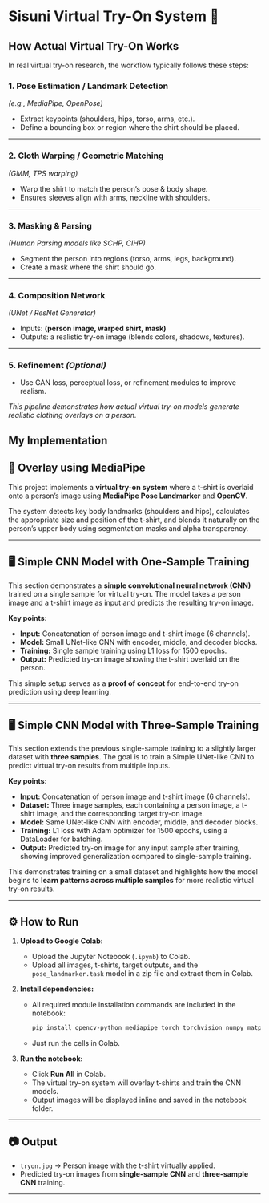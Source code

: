 # Sisuni Virtual Try-On System 👕
## How Actual Virtual Try-On Works

In real virtual try-on research, the workflow typically follows these steps:

### 1. Pose Estimation / Landmark Detection  
*(e.g., MediaPipe, OpenPose)*  
- Extract keypoints (shoulders, hips, torso, arms, etc.).  
- Define a bounding box or region where the shirt should be placed.  

---

### 2. Cloth Warping / Geometric Matching  
*(GMM, TPS warping)*  
- Warp the shirt to match the person’s pose & body shape.  
- Ensures sleeves align with arms, neckline with shoulders.  

---

### 3. Masking & Parsing  
*(Human Parsing models like SCHP, CIHP)*  
- Segment the person into regions (torso, arms, legs, background).  
- Create a mask where the shirt should go.  

---

### 4. Composition Network  
*(UNet / ResNet Generator)*  
- Inputs: **(person image, warped shirt, mask)**  
- Outputs: a realistic try-on image (blends colors, shadows, textures).  

---

### 5. Refinement *(Optional)*  
- Use GAN loss, perceptual loss, or refinement modules to improve realism.  

*This pipeline demonstrates how actual virtual try-on models generate realistic clothing overlays on a person.*

## My Implementation

## 👕 Overlay using MediaPipe

This project implements a **virtual try-on system** where a t-shirt is overlaid onto a person’s image using **MediaPipe Pose Landmarker** and **OpenCV**.  

The system detects key body landmarks (shoulders and hips), calculates the appropriate size and position of the t-shirt, and blends it naturally on the person’s upper body using segmentation masks and alpha transparency.

---

## 🖥️ Simple CNN Model with One-Sample Training

This section demonstrates a **simple convolutional neural network (CNN)** trained on a single sample for virtual try-on. The model takes a person image and a t-shirt image as input and predicts the resulting try-on image.

**Key points:**
- **Input:** Concatenation of person image and t-shirt image (6 channels).  
- **Model:** Small UNet-like CNN with encoder, middle, and decoder blocks.  
- **Training:** Single sample training using L1 loss for 1500 epochs.  
- **Output:** Predicted try-on image showing the t-shirt overlaid on the person.  

This simple setup serves as a **proof of concept** for end-to-end try-on prediction using deep learning.

---

## 🖥️ Simple CNN Model with Three-Sample Training

This section extends the previous single-sample training to a slightly larger dataset with **three samples**. The goal is to train a Simple UNet-like CNN to predict virtual try-on results from multiple inputs.

**Key points:**
- **Input:** Concatenation of person image and t-shirt image (6 channels).  
- **Dataset:** Three image samples, each containing a person image, a t-shirt image, and the corresponding target try-on image.  
- **Model:** Same UNet-like CNN with encoder, middle, and decoder blocks.  
- **Training:** L1 loss with Adam optimizer for 1500 epochs, using a DataLoader for batching.  
- **Output:** Predicted try-on image for any input sample after training, showing improved generalization compared to single-sample training.

This demonstrates training on a small dataset and highlights how the model begins to **learn patterns across multiple samples** for more realistic virtual try-on results.

---

## ⚙️ How to Run

1. **Upload to Google Colab:**  
   - Upload the Jupyter Notebook (`.ipynb`) to Colab.  
   - Upload all images, t-shirts, target outputs, and the `pose_landmarker.task` model in a zip file and extract them in Colab.

2. **Install dependencies:**  
   - All required module installation commands are included in the notebook:  
     ```bash
     pip install opencv-python mediapipe torch torchvision numpy matplotlib pillow
     ```  
   - Just run the cells in Colab.

3. **Run the notebook:**  
   - Click **Run All** in Colab.  
   - The virtual try-on system will overlay t-shirts and train the CNN models.  
   - Output images will be displayed inline and saved in the notebook folder.

---

## 📷 Output

- `tryon.jpg` → Person image with the t-shirt virtually applied.  
- Predicted try-on images from **single-sample CNN** and **three-sample CNN** training.

---

